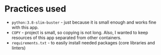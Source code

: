 # Practices used
* `python:3.8-slim-buster` - just because it is small enough and works fine with this app.
* `COPY` - project is small, so copying is not long. Also, I wanted to keep resources of this app separated from other containers.
* `requirements.txt` - to easily install needed packages (core libraries and linters)